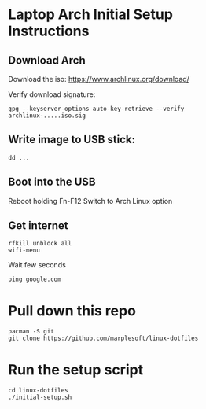 # Laptop Arch Initial Setup Instructions

## Download Arch

Download the iso: https://www.archlinux.org/download/
    
Verify download signature:

    gpg --keyserver-options auto-key-retrieve --verify archlinux-.....iso.sig

## Write image to USB stick:

    dd ...
    
## Boot into the USB

Reboot holding Fn-F12
Switch to Arch Linux option

## Get internet

    rfkill unblock all
    wifi-menu
    
Wait few seconds

    ping google.com

# Pull down this repo

    pacman -S git
    git clone https://github.com/marplesoft/linux-dotfiles
    
# Run the setup script

    cd linux-dotfiles
    ./initial-setup.sh

